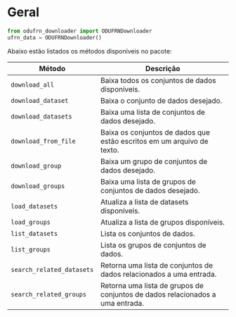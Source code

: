 # Geral
```python
from odufrn_downloader import ODUFRNDownloader
ufrn_data = ODUFRNDownloader()
```

Abaixo estão listados os métodos disponíveis no pacote:

| Método | Descrição |
| ------ | ------- |
| `download_all` | Baixa todos os conjuntos de dados disponíveis. |
| `download_dataset` | Baixa o conjunto de dados desejado. |
| `download_datasets` | Baixa uma lista de conjuntos de dados desejado. |
| `download_from_file` | Baixa os conjuntos de dados que estão escritos em um arquivo de texto. |
| `download_group` | Baixa um grupo de conjuntos de dados desejado. |
| `download_groups` | Baixa uma lista de grupos de conjuntos de dados desejado. |
| `load_datasets` | Atualiza a lista de datasets disponíveis. |
| `load_groups` | Atualiza a lista de grupos disponíveis. |
| `list_datasets` | Lista os conjuntos de dados. |
| `list_groups` | Lista os grupos de conjuntos de dados. |
| `search_related_datasets` | Retorna uma lista de conjuntos de dados relacionados a uma entrada. |
| `search_related_groups` | Retorna uma lista de grupos de conjuntos de dados relacionados a uma entrada. |
